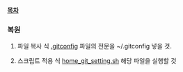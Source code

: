 **[목차](../README.md)**

### 복원

1. 파일 복사 식
[.gitconfig](.gitconfig) 파일의 전문을 ~/.gitconfig 넣을 것.

2. 스크립트 적용 식
[home_git_setting.sh](home_git_setting.sh) 해당 파일을 실행할 것
